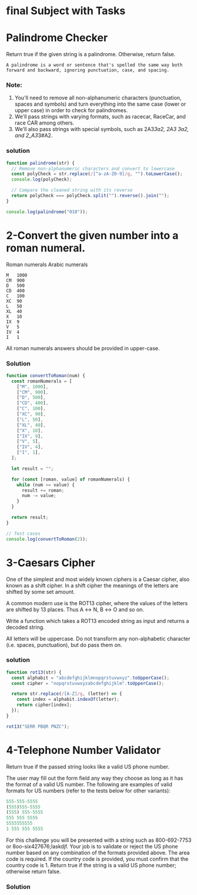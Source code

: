 # final Subject with Tasks

# Palindrome Checker

Return true if the given string is a palindrome. Otherwise, return false.

    A palindrome is a word or sentence that's spelled the same way both forward and backward, ignoring punctuation, case, and spacing.

### Note:

1. You'll need to remove all non-alphanumeric characters (punctuation, spaces and symbols) and turn everything into the same case (lower or upper case) in order to check for palindromes.
2. We'll pass strings with varying formats, such as racecar, RaceCar, and race CAR among others.
3. We'll also pass strings with special symbols, such as 2A3*3a2, 2A3 3a2, and 2_A3*3#A2.

### solution

```js
function palindrome(str) {
  // Remove non-alphanumeric characters and convert to lowercase
  const polyCheck = str.replace(/[^a-zA-Z0-9]/g, "").toLowerCase();
  console.log(polyCheck);

  // Compare the cleaned string with its reverse
  return polyCheck === polyCheck.split("").reverse().join("");
}

console.log(palindrome("010"));
```

# 2-Convert the given number into a roman numeral.

Roman numerals Arabic numerals

    M	1000
    CM	900
    D	500
    CD	400
    C	100
    XC	90
    L	50
    XL	40
    X	10
    IX	9
    V	5
    IV	4
    I	1

All roman numerals answers should be provided in upper-case.

### Solution

```js
function convertToRoman(num) {
  const romanNumerals = [
    ["M", 1000],
    ["CM", 900],
    ["D", 500],
    ["CD", 400],
    ["C", 100],
    ["XC", 90],
    ["L", 50],
    ["XL", 40],
    ["X", 10],
    ["IX", 9],
    ["V", 5],
    ["IV", 4],
    ["I", 1],
  ];

  let result = "";

  for (const [roman, value] of romanNumerals) {
    while (num >= value) {
      result += roman;
      num -= value;
    }
  }

  return result;
}

// Test cases
console.log(convertToRoman(2));
```

# 3-Caesars Cipher

One of the simplest and most widely known ciphers is a Caesar cipher, also known as a shift cipher. In a shift cipher the meanings of the letters are shifted by some set amount.

A common modern use is the ROT13 cipher, where the values of the letters are shifted by 13 places. Thus A ↔ N, B ↔ O and so on.

Write a function which takes a ROT13 encoded string as input and returns a decoded string.

All letters will be uppercase. Do not transform any non-alphabetic character (i.e. spaces, punctuation), but do pass them on.

### solution

```js
function rot13(str) {
  const alphabit = "abcdefghijklmnopqrstuvwxyz".toUpperCase();
  const cipher = "nopqrstuvwxyzabcdefghijklm".toUpperCase();

  return str.replace(/[A-Z]/g, (letter) => {
    const index = alphabit.indexOf(letter);
    return cipher[index];
  });
}

rot13("SERR PBQR PNZC");
```

# 4-Telephone Number Validator

Return true if the passed string looks like a valid US phone number.

The user may fill out the form field any way they choose as long as it has the format of a valid US number. The following are examples of valid formats for US numbers (refer to the tests below for other variants):

```js
555-555-5555
(555)555-5555
(555) 555-5555
555 555 5555
5555555555
1 555 555 5555
```

For this challenge you will be presented with a string such as 800-692-7753 or 8oo-six427676;laskdjf. Your job is to validate or reject the US phone number based on any combination of the formats provided above. The area code is required. If the country code is provided, you must confirm that the country code is 1. Return true if the string is a valid US phone number; otherwise return false.

### Solution
```js

```